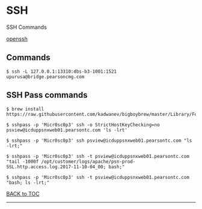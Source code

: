 # SSH

SSH Commands

[openssh](https://www.openssh.com/manual.html)


## Commands

	$ ssh -L 127.0.0.1:13310:dbs-b3-1001:1521 upurusa@bridge.pearsoncmg.com

## SSH Pass commands

	$ brew install https://raw.githubusercontent.com/kadwanev/bigboybrew/master/Library/Formula/sshpass.rb

	$ sshpass -p 'Micr0sc0p3' ssh -o StrictHostKeyChecking=no psview@icduppsnxweb01.pearsontc.com 'ls -lrt'

	$ sshpass -p 'Micr0sc0p3' ssh psview@icduppsnxweb01.pearsontc.com "ls -lrt;"

	$ sshpass -p 'Micr0sc0p3' ssh -t psview@icduppsnxweb01.pearsontc.com "tail -1000f /opt/customer/logs/apache/psn-prod-SSL.http.access.log.2017-11-10-04_00; bash;"

	$ sshpass -p 'Micr0sc0p3' ssh -t psview@icduppsnxweb01.pearsontc.com "bash; ls -lrt;"

	
	

[BACK to TOC](./../README.md)

----------